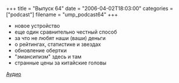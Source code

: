 +++
title = "Выпуск 64"
date = "2006-04-02T18:03:00"
categories = ["podcast"]
filename = "ump_podcast64"
+++


- новое устройство
- еще один сравнительно честный способ
- за что не любят наши (ваши) деньги
- о рейтингах, статистике и звездах
- обновление обертки
- "эмансипизм" здесь и там
- странные цены за китайские головы

[Аудио](https://podcast.umputun.com/media/ump_podcast64.mp3)
<audio src="https://podcast.umputun.com/media/ump_podcast64.mp3" preload="none">